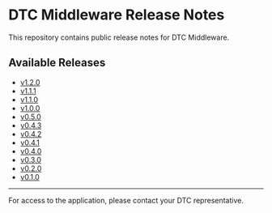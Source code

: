 # DTC Middleware Release Notes

This repository contains public release notes for DTC Middleware.

## Available Releases

- [v1.2.0](./v1.2.0.md)
- [v1.1.1](./v1.1.1.md)
- [v1.1.0](./v1.1.0.md)
- [v1.0.0](./v1.0.0.md)
- [v0.5.0](./v0.5.0.md)
- [v0.4.3](./v0.4.3.md)
- [v0.4.2](./v0.4.2.md)
- [v0.4.1](./v0.4.1.md)
- [v0.4.0](./v0.4.0.md)
- [v0.3.0](./v0.3.0.md)
- [v0.2.0](./v0.2.0.md)
- [v0.1.0](./v0.1.0.md)

---

For access to the application, please contact your DTC representative.
